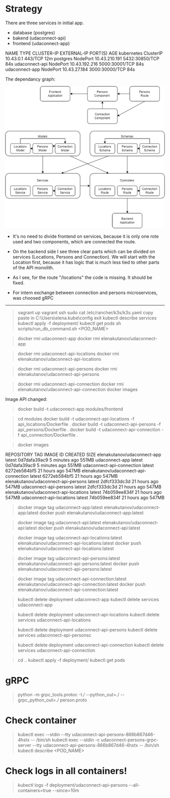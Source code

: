 # Strategy

There are three services in initial app.
- database (postgres)
- bakend (udaconnect-api)
- frontend (udaconnect-app)

NAME             TYPE        CLUSTER-IP      EXTERNAL-IP   PORT(S)          AGE
kubernetes       ClusterIP   10.43.0.1       <none>        443/TCP          12m
postgres         NodePort    10.43.210.191   <none>        5432:30850/TCP   84s
udaconnect-api   NodePort    10.43.192.216   <none>        5000:30001/TCP   84s
udaconnect-app   NodePort    10.43.27.184    <none>        3000:30000/TCP   84s

The dependancy graph:

![alt text](DependencyGraph.png)

- It's no need to divide frontend on services, because it is only one rote used and two components, which are connected the route.

- On the backend side I see three clear parts which can be divided on services (Locations, Persons and Connection).
We will start with the Location first, because it has logic that is much less tied to other parts of the API monolith.

- As I see, for the route "/locations" the code is missing. It should be fixed.

- For intern exchange between connection and persons microservices, was choosed gRPC

-----------------------------------------------------------------------------------------------
> vagrant up
> vagrant ssh
> sudo cat /etc/rancher/k3s/k3s.yaml
copy paste in C:\Users\elena\.kube\config
> exit
> kubectl describe services
> kubectl apply -f deployment/
> kubectl get pods
> sh scripts/run_db_command.sh <POD_NAME>

> docker rmi udaconnect-app
> docker rmi elenakutanov/udaconnect-app

> docker rmi udaconnect-api-locations
> docker rmi elenakutanov/udaconnect-api-locations

> docker rmi udaconnect-api-persons
> docker rmi elenakutanov/udaconnect-api-persons

> docker rmi udaconnect-api-connection
> docker rmi elenakutanov/udaconnect-api-connection
> docker images

Image API changed:

> docker build -t udaconnect-app modules/frontend

> cd modules
> docker build -t udaconnect-api-locations -f api_locations/Dockerfile .
> docker build -t udaconnect-api-persons -f api_persons/Dockerfile .
> docker build -t udaconnect-api-connection -f api_connection/Dockerfile .

> docker images

REPOSITORY                               TAG       IMAGE ID       CREATED         SIZE
elenakutanov/udaconnect-app              latest    0d7dafa39ac9   5 minutes ago   551MB
udaconnect-app                           latest    0d7dafa39ac9   5 minutes ago   551MB
udaconnect-api-connection                latest    6272eb584bf5   21 hours ago    547MB
elenakutanov/udaconnect-api-connection   latest    6272eb584bf5   21 hours ago    547MB
elenakutanov/udaconnect-api-persons      latest    2dfcf333dc3d   21 hours ago    547MB
udaconnect-api-persons                   latest    2dfcf333dc3d   21 hours ago    547MB
elenakutanov/udaconnect-api-locations    latest    74b059ee834f   21 hours ago    547MB
udaconnect-api-locations                 latest    74b059ee834f   21 hours ago    547MB


> docker image tag udaconnect-app:latest elenakutanov/udaconnect-app:latest
> docker push elenakutanov/udaconnect-app:latest

> docker image tag udaconnect-api:latest elenakutanov/udaconnect-api:latest
> docker push elenakutanov/udaconnect-api:latest

> docker image tag udaconnect-api-locations:latest elenakutanov/udaconnect-api-locations:latest
> docker push elenakutanov/udaconnect-api-locations:latest

> docker image tag udaconnect-api-persons:latest elenakutanov/udaconnect-api-persons:latest
> docker push elenakutanov/udaconnect-api-persons:latest

> docker image tag udaconnect-api-connection:latest elenakutanov/udaconnect-api-connection:latest
> docker push elenakutanov/udaconnect-api-connection:latest


> kubectl delete deployment udaconnect-app
> kubectl delete services udaconnect-app

> kubectl delete deployment udaconnect-api-locations
> kubectl delete services udaconnect-api-locations

> kubectl delete deployment udaconnect-api-persons
> kubectl delete services udaconnect-api-personsc

> kubectl delete deployment udaconnect-api-connection
> kubectl delete services udaconnect-api-connection

> cd ..
> kubectl apply -f deployment/
> kubectl get pods


# gRPC

> python -m grpc_tools.protoc -I./ --python_out=./ --grpc_python_out=./ person.proto



# Check container
> kubectl exec --stdin --tty udaconnect-api-persons-866b867d46-4hstx -- /bin/sh
> kubectl exec --stdin -c udaconnect-persons-grpc-server --tty udaconnect-api-persons-866b867d46-4hstx -- /bin/sh
> kubectl describe <POD_NAME>

# Check logs in all containers!
> kubectl logs -f deployment/udaconnect-api-persons --all-containers=true --since=10m